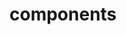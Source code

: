 <!-- Space: Projects -->
<!-- Parent: ReactReduxItems -->
<!-- Title: Components ReactReduxItems -->

<!-- Label: ReactReduxItems -->
<!-- Label: Project -->
<!-- Label: Components -->
<!-- Include: disclaimer.md -->
<!-- Include: ac:toc -->

# components
